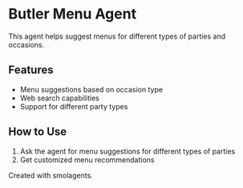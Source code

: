 # Butler Menu Agent

This agent helps suggest menus for different types of parties and occasions.

## Features
- Menu suggestions based on occasion type
- Web search capabilities 
- Support for different party types

## How to Use
1. Ask the agent for menu suggestions for different types of parties
2. Get customized menu recommendations

Created with smolagents.
